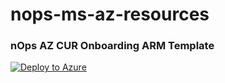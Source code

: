 # nops-ms-az-resources

### nOps AZ CUR Onboarding ARM Template
[![Deploy to Azure](https://aka.ms/deploytoazurebutton)](https://portal.azure.com/#create/Microsoft.Template/uri/https%3A%2F%2Fraw.githubusercontent.com%2Fnops-io%2Fnops-ms-az-resources%2Fmain%2Fnops-az-cur-onboarding-arm-template.json)
